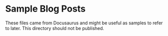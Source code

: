 # Sample Blog Posts

These files came from Docusaurus and might be useful as samples to refer to
later. This directory should not be published.
